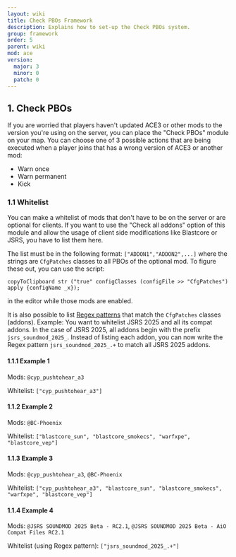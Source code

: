 ```yaml
---
layout: wiki
title: Check PBOs Framework
description: Explains how to set-up the Check PBOs system.
group: framework
order: 5
parent: wiki
mod: ace
version:
  major: 3
  minor: 0
  patch: 0
---
```


## 1. Check PBOs

If you are worried that players haven't updated ACE3 or other mods to the version you're using on the server, you can place the "Check PBOs" module on your map. You can choose one of 3 possible actions that are being executed when a player joins that has a wrong version of ACE3 or another mod:

- Warn once
- Warn permanent
- Kick

### 1.1 Whitelist

You can make a whitelist of mods that don't have to be on the server or are optional for clients. If you want to use the "Check all addons" option of this module and allow the usage of client side modifications like Blastcore or JSRS, you have to list them here.

The list must be in the following format: `["ADDON1","ADDON2",...]` where the strings are `CfgPatches` classes to all PBOs of the optional mod. To figure these out, you can use the script:

```sqf
copyToClipboard str ("true" configClasses (configFile >> "CfgPatches") apply {configName _x});
```

in the editor while those mods are enabled.

It is also possible to list [Regex patterns](https://community.bistudio.com/wiki/Arma_3:_Regular_Expressions) that match the `CfgPatches` classes (addons). Example: You want to whitelist JSRS 2025 and all its compat addons. In the case of JSRS 2025, all addons begin with the prefix `jsrs_soundmod_2025_`. Instead of listing each addon, you can now write the Regex pattern `jsrs_soundmod_2025_.+` to match all JSRS 2025 addons.

#### 1.1.1 Example 1

Mods: `@cyp_pushtohear_a3`

Whitelist: `["cyp_pushtohear_a3"]`

#### 1.1.2 Example 2

Mods: `@BC-Phoenix`

Whitelist: `["blastcore_sun", "blastcore_smokecs", "warfxpe", "blastcore_vep"]`


#### 1.1.3 Example 3

Mods: `@cyp_pushtohear_a3`, `@BC-Phoenix`

Whitelist: `["cyp_pushtohear_a3", "blastcore_sun", "blastcore_smokecs", "warfxpe", "blastcore_vep"]`

#### 1.1.4 Example 4

Mods: `@JSRS SOUNDMOD 2025 Beta - RC2.1`, `@JSRS SOUNDMOD 2025 Beta - AiO Compat Files RC2.1`

Whitelist (using Regex pattern): `["jsrs_soundmod_2025_.+"]`
